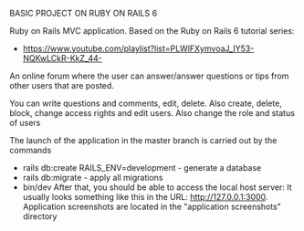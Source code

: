BASIC PROJECT ON RUBY ON RAILS 6

Ruby on Rails MVC application.
Based on the Ruby on Rails 6 tutorial series:
* https://www.youtube.com/playlist?list=PLWlFXymvoaJ_IY53-NQKwLCkR-KkZ_44-

An online forum where the user can answer/answer questions or tips from other users that are posted.

You can write questions and comments, edit, delete. Also create, delete, block, change access rights and edit users. Also change the role and status of users

The launch of the application in the master branch is carried out by the commands
* rails db:create RAILS_ENV=development - generate a database
* rails db:migrate - apply all migrations
* bin/dev
After that, you should be able to access the local host server:
It usually looks something like this in the URL: http://127.0.0.1:3000.
Application screenshots are located in the "application screenshots" directory
